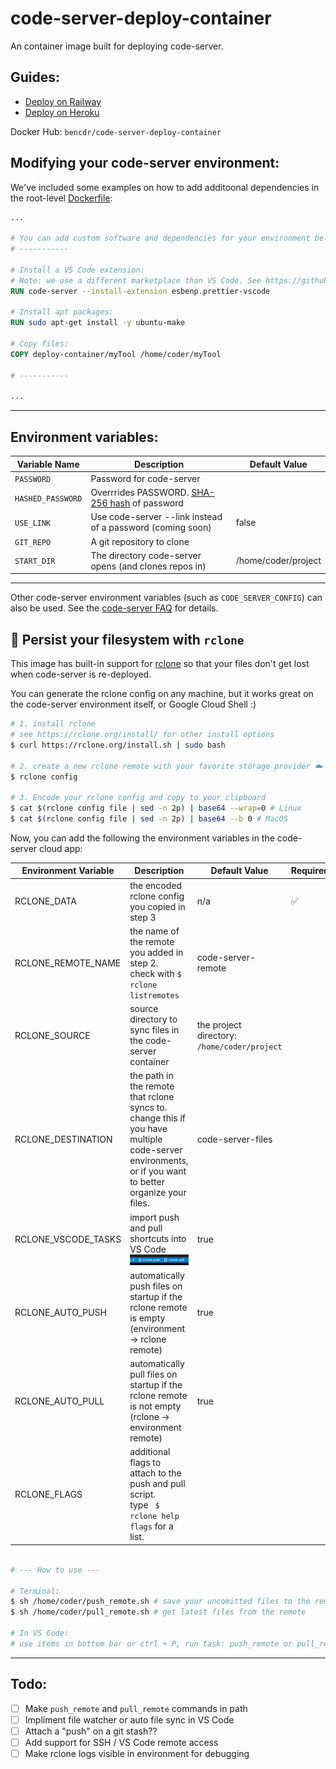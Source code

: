 # code-server-deploy-container

An container image built for deploying code-server.

## Guides:

- [Deploy on Railway](guides/railway.md)
- [Deploy on Heroku](guides/heroku.md)

Docker Hub: `bencdr/code-server-deploy-container`

## Modifying your code-server environment:

We've included some examples on how to add additoonal dependencies in the root-level [Dockerfile](../Dockerfile):

```Dockerfile
...

# You can add custom software and dependencies for your environment below
# -----------

# Install a VS Code extension:
# Note: we use a different marketplace than VS Code. See https://github.com/cdr/code-server/blob/main/docs/FAQ.md#differences-compared-to-vs-code
RUN code-server --install-extension esbenp.prettier-vscode

# Install apt packages:
RUN sudo apt-get install -y ubuntu-make

# Copy files: 
COPY deploy-container/myTool /home/coder/myTool

# -----------

...
```

---

## Environment variables:

| Variable Name     | Description                                                                                      | Default Value       |
| ----------------- | ------------------------------------------------------------------------------------------------ | ------------------- |
| `PASSWORD`        | Password for code-server                                                                         |                     |
| `HASHED_PASSWORD` | Overrrides PASSWORD. [SHA-256 hash](https://xorbin.com/tools/sha256-hash-calculator) of password |
| `USE_LINK`        | Use code-server --link instead of a password (coming soon)                                       | false               |
| `GIT_REPO`        | A git repository to clone                                                                        |                     |
| `START_DIR`       | The directory code-server opens (and clones repos in)                                            | /home/coder/project |
---

Other code-server environment variables (such as `CODE_SERVER_CONFIG`) can also be used. See the [code-server FAQ](https://github.com/cdr/code-server/blob/main/docs/FAQ.md) for details.

## 💾 Persist your filesystem with `rclone`

This image has built-in support for [rclone](https://rclone.org/) so that your files don't get lost when code-server is re-deployed.

You can generate the rclone config on any machine, but it works great on the code-server environment itself, or Google Cloud Shell :)

```sh
# 1. install rclone
# see https://rclone.org/install/ for other install options
$ curl https://rclone.org/install.sh | sudo bash

# 2. create a new rclone remote with your favorite storage provider ☁️
$ rclone config

# 3. Encode your rclone config and copy to your clipboard
$ cat $(rclone config file | sed -n 2p) | base64 --wrap=0 # Linux
$ cat $(rclone config file | sed -n 2p) | base64 --b 0 # MacOS
```

Now, you can add the following the environment variables in the code-server cloud app:

| Environment Variable | Description                                                                                                                                           | Default Value                                | Required |
| -------------------- | ----------------------------------------------------------------------------------------------------------------------------------------------------- | -------------------------------------------- | -------- |
| RCLONE_DATA          | the encoded rclone config you copied in step 3                                                                                                        | n/a                                          | ✅        |
| RCLONE_REMOTE_NAME   | the name of the remote you added in step 2.<br />check with `$ rclone listremotes`                                                                    | code-server-remote                           |          |
| RCLONE_SOURCE        | source directory to sync files in the code-server container                                                                                           | the project directory: `/home/coder/project` |          |
| RCLONE_DESTINATION   | the path in the remote that rclone syncs to. change this if you have multiple code-server environments, or if you want to better organize your files. | code-server-files                            |          |
| RCLONE_VSCODE_TASKS  | import push and pull shortcuts into VS Code ![rclone screenshot from VS Code](../img/rclone-vscode-tasks.png)                                         | true                                         |
| RCLONE_AUTO_PUSH     | automatically push files on startup if the rclone remote is empty (environment -> rclone remote)                                                      | true                                         |          |
| RCLONE_AUTO_PULL     | automatically pull files on startup if the rclone remote is not empty (rclone -> environment remote)                                                  | true                                         |          |
| RCLONE_FLAGS         | additional flags to attach to the push and pull script.<br />type ` $ rclone help flags` for a list.                                                          |                                              |          |
```sh

# --- How to use ---

# Terminal:
$ sh /home/coder/push_remote.sh # save your uncomitted files to the remote
$ sh /home/coder/pull_remote.sh # get latest files from the remote

# In VS Code:
# use items in bottom bar or ctrl + P, run task: push_remote or pull_remote or 
```

---

## Todo:

- [ ] Make `push_remote` and `pull_remote` commands in path
- [ ] Impliment file watcher or auto file sync in VS Code
- [ ] Attach a "push" on a git stash??
- [ ] Add support for SSH / VS Code remote access
- [ ] Make rclone logs visible in environment for debugging
